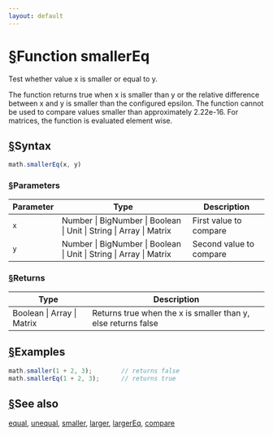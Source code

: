 ```yaml
---
layout: default
---
```


<h1 id="function-smallereq"><a href="#function-smallereq">&sect;</a>Function smallerEq</h1>

Test whether value x is smaller or equal to y.

The function returns true when x is smaller than y or the relative
difference between x and y is smaller than the configured epsilon. The
function cannot be used to compare values smaller than approximately 2.22e-16.
For matrices, the function is evaluated element wise.


<h2 id="syntax"><a href="#syntax">&sect;</a>Syntax</h2>

```js
math.smallerEq(x, y)
```

<h3 id="parameters"><a href="#parameters">&sect;</a>Parameters</h3>

Parameter | Type | Description
--------- | ---- | -----------
`x` | Number &#124; BigNumber &#124; Boolean &#124; Unit &#124; String &#124; Array &#124; Matrix | First value to compare
`y` | Number &#124; BigNumber &#124; Boolean &#124; Unit &#124; String &#124; Array &#124; Matrix | Second value to compare

<h3 id="returns"><a href="#returns">&sect;</a>Returns</h3>

Type | Description
---- | -----------
Boolean &#124; Array &#124; Matrix | Returns true when the x is smaller than y, else returns false


<h2 id="examples"><a href="#examples">&sect;</a>Examples</h2>

```js
math.smaller(1 + 2, 3);        // returns false
math.smallerEq(1 + 2, 3);      // returns true
```


<h2 id="see-also"><a href="#see-also">&sect;</a>See also</h2>

[equal](equal.html),
[unequal](unequal.html),
[smaller](smaller.html),
[larger](larger.html),
[largerEq](largerEq.html),
[compare](compare.html)


<!-- Note: This file is automatically generated from source code comments. Changes made in this file will be overridden. -->
